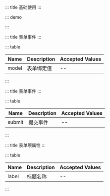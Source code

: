 ::: title 基础使用
:::

::: demo

<template>
  <lay-form @submit="submit" :model="model">
    <lay-form-item label="账户">
      <lay-input v-model="model.username"></lay-input>
    </lay-form-item>
    <lay-form-item label="密码">
      <lay-input v-model="model.password"></lay-input>
    </lay-form-item>
    <lay-form-item>
      <lay-button naive-type="submit">提交</lay-button>
    </lay-form-item>
  </lay-form>
</template>

<script>
import { ref, reactive } from 'vue'

export default {
  setup() {

    const model = reactive({
        username: "admin",
        password: "admin"
    })

    const submit = function(val) {
      alert(JSON.stringify(val))
    }

    return {
      model,
      submit
    }
  }
}
</script>

:::

::: title 表单事件
:::

::: table

| Name  | Description | Accepted Values |
| ----- | ----------- | --------------- |
| model | 表单绑定值  | --              |

:::

::: title 表单事件
:::

::: table

| Name   | Description | Accepted Values |
| ------ | ----------- | --------------- |
| submit | 提交事件    | --              |

:::

::: title 表单项属性
:::

::: table

| Name  | Description | Accepted Values |
| ----- | ----------- | --------------- |
| label | 标题名称    | --              |

:::
